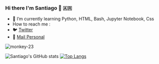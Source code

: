 ### Hi there I'm Santiago 👋 :argentina:

- 🌱 I’m currently learning Python, HTML, Bash, Jupyter Notebook, Css
- How to reach me : 
- :bird: [Twitter](https://twitter.com/MoyanoSanti28)
- :e-mail: [Mail Personal](mailto:contato@santiago98moy@gmail.com)

![monkey-23](https://user-images.githubusercontent.com/65195064/163495596-47019af9-d482-4e77-a7df-a56c7208a137.gif)
                    
![Santiago's GitHub stats](https://github-readme-stats.vercel.app/api?username=santiagomoyan0&show_icons=true&theme=dark) [![Top Langs](https://github-readme-stats.vercel.app/api/top-langs/?username=santiagomoyan0&layout=compact&theme=dark)](https://github.com/santiagomoyan0/github-readme-stats)





<!--
**santiagomoyan0/santiagomoyan0** is a ✨ _special_ ✨ repository because its `README.md` (this file) appears on your GitHub profile.

Here are some ideas to get you started:

- 🔭 I’m currently working  on ...
- 🌱 I’m currently learning ...
- 👯 I’m looking to collaborate on ..
- 🤔 I’m looking for help with ...
- 💬 Ask me about ...
- 📫 How to reach me: ...
- 😄 Pronouns: ...
- ⚡ Fun fact: ...
-->

